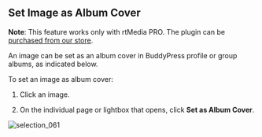 ## Set Image as Album Cover

**Note**: This feature works only with rtMedia PRO. The plugin can be [purchased from our store](https://rtcamp.com/products/rtmedia-pro/).



An image can be set as an album cover in BuddyPress profile or group albums, as indicated below.

To set an image as album cover:

  1. Click an image.

  2. On the individual page or lightbox that opens, click **Set as Album Cover**.



![selection_061](https://cloud.githubusercontent.com/assets/1140051/7613566/07e4bfb0-f9af-11e4-8f45-fd4dfcbb3385.png)
